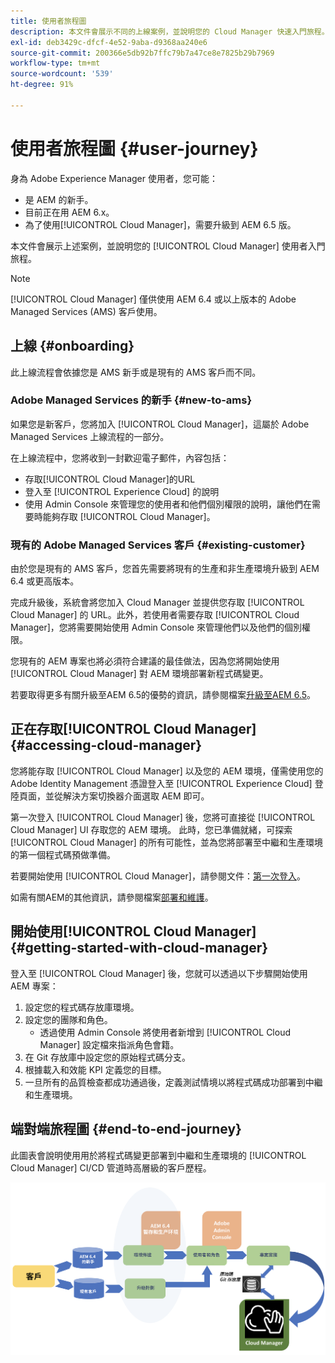```yaml
---
title: 使用者旅程圖
description: 本文件會展示不同的上線案例，並說明您的 Cloud Manager 快速入門旅程。
exl-id: deb3429c-dfcf-4e52-9aba-d9368aa240e6
source-git-commit: 200366e5db92b7ffc79b7a47ce8e7825b29b7969
workflow-type: tm+mt
source-wordcount: '539'
ht-degree: 91%

---
```



# 使用者旅程圖 {#user-journey}

身為 Adobe Experience Manager 使用者，您可能：

* 是 AEM 的新手。
* 目前正在用 AEM 6.x。
* 為了使用[!UICONTROL Cloud Manager]，需要升級到 AEM 6.5 版。

本文件會展示上述案例，並說明您的 [!UICONTROL Cloud Manager] 使用者入門旅程。

>[!NOTE]
>
>[!UICONTROL Cloud Manager] 僅供使用 AEM 6.4 或以上版本的 Adobe Managed Services (AMS) 客戶使用。

## 上線 {#onboarding}

此上線流程會依據您是 AMS 新手或是現有的 AMS 客戶而不同。

### Adobe Managed Services 的新手 {#new-to-ams}

如果您是新客戶，您將加入 [!UICONTROL Cloud Manager]，這屬於 Adobe Managed Services 上線流程的一部分。

在上線流程中，您將收到一封歡迎電子郵件，內容包括：

* 存取[!UICONTROL Cloud Manager]的URL
* 登入至 [!UICONTROL Experience Cloud] 的說明
* 使用 Admin Console 來管理您的使用者和他們個別權限的說明，讓他們在需要時能夠存取 [!UICONTROL Cloud Manager]。

### 現有的 Adobe Managed Services 客戶 {#existing-customer}

由於您是現有的 AMS 客戶，您首先需要將現有的生產和非生產環境升級到 AEM 6.4 或更高版本。

完成升級後，系統會將您加入 Cloud Manager 並提供您存取 [!UICONTROL Cloud Manager] 的 URL。此外，若使用者需要存取 [!UICONTROL Cloud Manager]，您將需要開始使用 Admin Console 來管理他們以及他們的個別權限。

您現有的 AEM 專案也將必須符合建議的最佳做法，因為您將開始使用 [!UICONTROL Cloud Manager] 對 AEM 環境部署新程式碼變更。

若要取得更多有關升級至AEM 6.5的優勢的資訊，請參閱檔案[升級至AEM 6.5](https://experienceleague.adobe.com/docs/experience-manager-65/deploying/upgrading/upgrade.html)。

## 正在存取[!UICONTROL Cloud Manager] {#accessing-cloud-manager}

您將能存取 [!UICONTROL Cloud Manager] 以及您的 AEM 環境，僅需使用您的 Adobe Identity Management 憑證登入至 [!UICONTROL Experience Cloud] 登陸頁面，並從解決方案切換器介面選取 AEM 即可。

第一次登入 [!UICONTROL Cloud Manager] 後，您將可直接從 [!UICONTROL Cloud Manager] UI 存取您的 AEM 環境。 此時，您已準備就緒，可探索 [!UICONTROL Cloud Manager] 的所有可能性，並為您將部署至中繼和生產環境的第一個程式碼預做準備。

若要開始使用 [!UICONTROL Cloud Manager]，請參閱文件：[第一次登入](/help/getting-started/first-time-login.md)。

如需有關AEM的其他資訊，請參閱檔案[部署和維護](https://experienceleague.adobe.com/docs/experience-manager-65/deploying/deploying/deploy.html)。

## 開始使用[!UICONTROL Cloud Manager] {#getting-started-with-cloud-manager}

登入至 [!UICONTROL Cloud Manager] 後，您就可以透過以下步驟開始使用 AEM 專案：

1. 設定您的程式碼存放庫環境。
1. 設定您的團隊和角色。
   * 透過使用 Admin Console 將使用者新增到 [!UICONTROL Cloud Manager] 設定檔來指派角色會籍。
1. 在 Git 存放庫中設定您的原始程式碼分支。
1. 根據載入和效能 KPI 定義您的目標。
1. 一旦所有的品質檢查都成功通過後，定義測試情境以將程式碼成功部署到中繼和生產環境。

## 端對端旅程圖 {#end-to-end-journey}

此圖表會說明使用用於將程式碼變更部署到中繼和生產環境的 [!UICONTROL Cloud Manager] CI/CD 管道時高層級的客戶歷程。

![端對端旅程圖](/help/assets/screen_shot_2018-05-15at124004pm.png)
